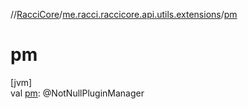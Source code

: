 //[RacciCore](../../index.md)/[me.racci.raccicore.api.utils.extensions](index.md)/[pm](pm.md)

# pm

[jvm]\
val [pm](pm.md): @NotNullPluginManager
